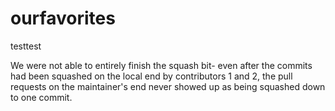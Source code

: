 # ourfavorites
testtest

We were not able to entirely finish the squash bit- even after the commits had been squashed on the local end by contributors 1 and 2, the pull requests on the maintainer's end never showed up as being squashed down to one commit.
